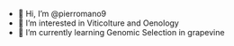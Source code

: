 - 👋 Hi, I’m @pierromano9
- 👀 I’m interested in Viticolture and Oenology
- 🌱 I’m currently learning Genomic Selection in grapevine


<!---
pierromano9/pierromano9 is a ✨ special ✨ repository because its `README.md` (this file) appears on your GitHub profile.
You can click the Preview link to take a look at your changes.
--->
